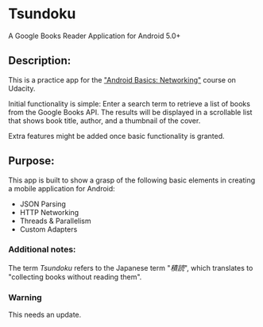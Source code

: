 # Tsundoku
A Google Books Reader Application for Android 5.0+

## Description:
This is a practice app for the ["Android Basics: Networking"](https://classroom.udacity.com/courses/ud843) course on Udacity.

Initial functionality is simple: Enter a search term to retrieve a list of books from the Google Books API.
The results will be displayed in a scrollable list that shows book title, author, and a thumbnail of the cover.

Extra features might be added once basic functionality is granted.

## Purpose:
This app is built to show a grasp of the following basic elements in creating a mobile application for Android:

- JSON Parsing
- HTTP Networking
- Threads & Parallelism
- Custom Adapters

### Additional notes:
The term _Tsundoku_ refers to the Japanese term "_積読_", which translates to "collecting books without reading them".

### Warning
This needs an update.
